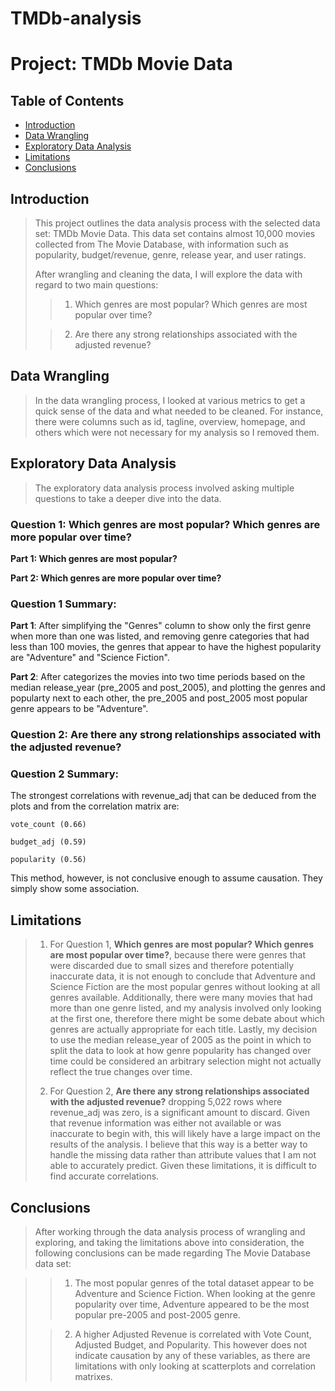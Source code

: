 # TMDb-analysis
# Project: TMDb Movie Data

## Table of Contents
<ul>
<li><a href="#intro">Introduction</a></li>
<li><a href="#wrangling">Data Wrangling</a></li>
<li><a href="#eda">Exploratory Data Analysis</a></li>
<li><a href="#limitations">Limitations</a></li>
<li><a href="#conclusions">Conclusions</a></li>
</ul>
<a id='intro'></a>

## Introduction

> This project outlines the data analysis process with the selected data set: TMDb Movie Data. This data set contains almost 10,000 movies collected from The Movie Database, with information such as popularity, budget/revenue, genre, release year, and user ratings. 
>
> After wrangling and cleaning the data, I will explore the data with regard to two main questions:
>> 1) Which genres are most popular? Which genres are most popular over time?
>
>> 2) Are there any strong relationships associated with the adjusted revenue?

<a id='wrangling'></a>
## Data Wrangling
> In the data wrangling process, I looked at various metrics to get a quick sense of the data and what needed to be cleaned. For instance, there were columns such as id, tagline, overview, homepage, and others which were not necessary for my analysis so I removed them. 

<a id='eda'></a>
## Exploratory Data Analysis

> The exploratory data analysis process involved asking multiple questions to take a deeper dive into the data.

### Question 1: Which genres are most popular? Which genres are more popular over time?
**Part 1: Which genres are most popular?**

**Part 2: Which genres are more popular over time?**

### Question 1 Summary: 

**Part 1**: After simplifying the "Genres" column to show only the first genre when more than one was listed, and removing genre categories that had less than 100 movies, the genres that appear to have the highest popularity are "Adventure" and "Science Fiction".

**Part 2**: After categorizes the movies into two time periods based on the median release_year (pre_2005 and post_2005), and plotting the genres and popularty next to each other, the pre_2005 and post_2005 most popular genre appears to be "Adventure".

### Question 2: Are there any strong relationships associated with the adjusted revenue?

### Question 2 Summary: 

The strongest correlations with revenue_adj that can be deduced from the plots and from the correlation matrix are:
    
    vote_count (0.66)
    
    budget_adj (0.59)
    
    popularity (0.56)
    
This method, however, is not conclusive enough to assume causation. They simply show some association.

<a id='limitations'></a>
## Limitations

> 1) For Question 1, **Which genres are most popular? Which genres are most popular over time?**, because there were genres that were discarded due to small sizes and therefore potentially inaccurate data, it is not enough to conclude that Adventure and Science Fiction are the most popular genres without looking at all genres available. Additionally, there were many movies that had more than one genre listed, and my analysis involved only looking at the first one, therefore there might be some debate about which genres are actually appropriate for each title. Lastly, my decision to use the median release_year of 2005 as the point in which to split the data to look at how genre popularity has changed over time could be considered an arbitrary selection might not actually reflect the true changes over time.
>
> 2) For Question 2,  **Are there any strong relationships associated with the adjusted revenue?** dropping 5,022 rows where revenue_adj was zero, is a significant amount to discard. Given that revenue information was either not available or was inaccurate to begin with, this will likely have a large impact on the results of the analysis. I believe that this way is a better way to handle the missing data rather than attribute values that I am not able to accurately predict. Given these limitations, it is difficult to find accurate correlations.

<a id='conclusions'></a>
## Conclusions

> After working through the data analysis process of wrangling and exploring, and taking the limitations above into consideration, the following conclusions can be made regarding The Movie Database data set:

>> 1) The most popular genres of the total dataset appear to be Adventure and Science Fiction. When looking at the genre popularity over time, Adventure appeared to be the most popular pre-2005 and post-2005 genre.
>
>> 2) A higher Adjusted Revenue is correlated with Vote Count, Adjusted Budget, and Popularity. This however does not indicate causation by any of these variables, as there are limitations with only looking at scatterplots and correlation matrixes.
